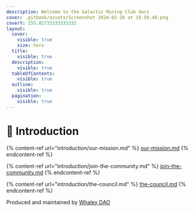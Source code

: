 ```yaml
---
description: Welcome to the Galactic Mining Club docs
cover: .gitbook/assets/Screenshot 2024-02-26 at 18.59.48.png
coverY: 155.81733333333332
layout:
  cover:
    visible: true
    size: hero
  title:
    visible: true
  description:
    visible: true
  tableOfContents:
    visible: true
  outline:
    visible: true
  pagination:
    visible: true
---
```


# 👋 Introduction

{% content-ref url="introduction/our-mission.md" %}
[our-mission.md](introduction/our-mission.md)
{% endcontent-ref %}

{% content-ref url="introduction/join-the-community.md" %}
[join-the-community.md](introduction/join-the-community.md)
{% endcontent-ref %}

{% content-ref url="introduction/the-council.md" %}
[the-council.md](introduction/the-council.md)
{% endcontent-ref %}

Produced and maintained by [Whaley DAO](https://whaleydao.gitbook.io/validator/)
